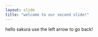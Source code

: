 ```yaml
---
layout: slide
title: "welcome to our second slide!"
---
```

hello sakura
use the left arrow to go back!
